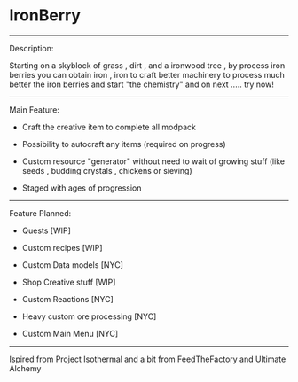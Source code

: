 # IronBerry

___

 Description:
 
 Starting on a skyblock of grass , dirt , and a ironwood tree , by process iron berries you can obtain iron , iron to craft better machinery to process much better the iron berries and start "the chemistry" and on next ..... try now!

 ___

 Main Feature:

- Craft the creative item to complete all modpack

-  Possibility to autocraft any items (required on progress)

- Custom resource "generator" without need to wait of growing stuff (like seeds , budding crystals , chickens or sieving)

- Staged with ages of progression

 
___
 

 

 Feature Planned:

- Quests [WIP]

- Custom recipes [WIP]

- Custom Data models [NYC]

- Shop Creative stuff [WIP]

- Custom Reactions [NYC]

- Heavy custom ore processing [NYC]

- Custom Main Menu [NYC]

 

 

 


___
 

Ispired from Project Isothermal and a bit from FeedTheFactory and Ultimate Alchemy
